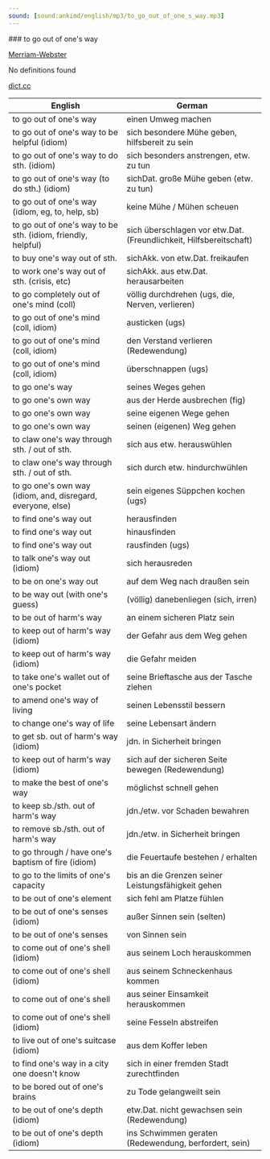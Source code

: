 ```yaml
---
sound: [sound:ankimd/english/mp3/to_go_out_of_one_s_way.mp3]
---
```


\### to go out of one's way

[Merriam-Webster](https://www.merriam-webster.com/dictionary/to+go+out+of+one%27s+way)

No definitions found

[dict.cc](https://www.dict.cc/to+go+out+of+one's+way)

| English        | German       |
| -------------- | ------------ |
| to go out of one's way | einen Umweg machen |
| to go out of one's way to be helpful (idiom) | sich besondere Mühe geben, hilfsbereit zu sein |
| to go out of one's way to do sth. (idiom) | sich besonders anstrengen, etw. zu tun |
| to go out of one's way (to do sth.) (idiom) | sichDat. große Mühe geben (etw. zu tun) |
| to go out of one's way (idiom, eg, to, help, sb) | keine Mühe / Mühen scheuen |
| to go out of one's way to be sth. (idiom, friendly, helpful) | sich überschlagen vor etw.Dat. (Freundlichkeit, Hilfsbereitschaft) |
| to buy one's way out of sth. | sichAkk. von etw.Dat. freikaufen |
| to work one's way out of sth. (crisis, etc) | sichAkk. aus etw.Dat. herausarbeiten |
| to go completely out of one's mind (coll) | völlig durchdrehen (ugs, die, Nerven, verlieren) |
| to go out of one's mind (coll, idiom) | austicken (ugs) |
| to go out of one's mind (coll, idiom) | den Verstand verlieren (Redewendung) |
| to go out of one's mind (coll, idiom) | überschnappen (ugs) |
| to go one's way | seines Weges gehen |
| to go one's own way | aus der Herde ausbrechen (fig) |
| to go one's own way | seine eigenen Wege gehen |
| to go one's own way | seinen (eigenen) Weg gehen |
| to claw one's way through sth. / out of sth. | sich aus etw. herauswühlen |
| to claw one's way through sth. / out of sth. | sich durch etw. hindurchwühlen |
| to go one's own way (idiom, and, disregard, everyone, else) | sein eigenes Süppchen kochen (ugs) |
| to find one's way out | herausfinden |
| to find one's way out | hinausfinden |
| to find one's way out | rausfinden (ugs) |
| to talk one's way out (idiom) | sich herausreden |
| to be on one's way out | auf dem Weg nach draußen sein |
| to be way out (with one's guess) | (völlig) danebenliegen (sich, irren) |
| to be out of harm's way | an einem sicheren Platz sein |
| to keep out of harm's way (idiom) | der Gefahr aus dem Weg gehen |
| to keep out of harm's way (idiom) | die Gefahr meiden |
| to take one's wallet out of one's pocket | seine Brieftasche aus der Tasche ziehen |
| to amend one's way of living | seinen Lebensstil bessern |
| to change one's way of life | seine Lebensart ändern |
| to get sb. out of harm's way (idiom) | jdn. in Sicherheit bringen |
| to keep out of harm's way (idiom) | sich auf der sicheren Seite bewegen (Redewendung) |
| to make the best of one's way | möglichst schnell gehen |
| to keep sb./sth. out of harm's way | jdn./etw. vor Schaden bewahren |
| to remove sb./sth. out of harm's way | jdn./etw. in Sicherheit bringen |
| to go through / have one's baptism of fire (idiom) | die Feuertaufe bestehen / erhalten |
| to go to the limits of one's capacity | bis an die Grenzen seiner Leistungsfähigkeit gehen |
| to be out of one's element | sich fehl am Platze fühlen |
| to be out of one's senses (idiom) | außer Sinnen sein (selten) |
| to be out of one's senses | von Sinnen sein |
| to come out of one's shell (idiom) | aus seinem Loch herauskommen |
| to come out of one's shell (idiom) | aus seinem Schneckenhaus kommen |
| to come out of one's shell | aus seiner Einsamkeit herauskommen |
| to come out of one's shell (idiom) | seine Fesseln abstreifen |
| to live out of one's suitcase (idiom) | aus dem Koffer leben |
| to find one's way in a city one doesn't know | sich in einer fremden Stadt zurechtfinden |
| to be bored out of one's brains | zu Tode gelangweilt sein |
| to be out of one's depth (idiom) | etw.Dat. nicht gewachsen sein (Redewendung) |
| to be out of one's depth (idiom) | ins Schwimmen geraten (Redewendung, berfordert, sein) |
